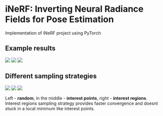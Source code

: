 # iNeRF: Inverting Neural Radiance Fields for Pose Estimation 
Implementation of iNeRF project using PyTorch

## Example results

![](https://user-images.githubusercontent.com/63703454/122670629-4f0cd100-d1c3-11eb-9216-94f1bc7ef047.gif)
![](https://user-images.githubusercontent.com/63703454/122670771-f5f16d00-d1c3-11eb-82a7-6446f1f05a95.gif)
![](https://user-images.githubusercontent.com/63703454/122670773-f7229a00-d1c3-11eb-99be-621e4547a768.gif)


## Different sampling strategies 

![](https://user-images.githubusercontent.com/63703454/122685702-61abf800-d20d-11eb-8f26-39b4d9ae37c0.gif)
![](https://user-images.githubusercontent.com/63703454/122685701-61136180-d20d-11eb-9110-6d481ea2199c.gif)
![](https://user-images.githubusercontent.com/63703454/122685703-62448e80-d20d-11eb-9d80-9d07bbfdceb8.gif)

Left - **random**, in the middle - **interest points**, right - **interest regions**. 
Interest regions sampling strategy provides faster convergence and doesnt stuck in a local minimum like interest points. 
